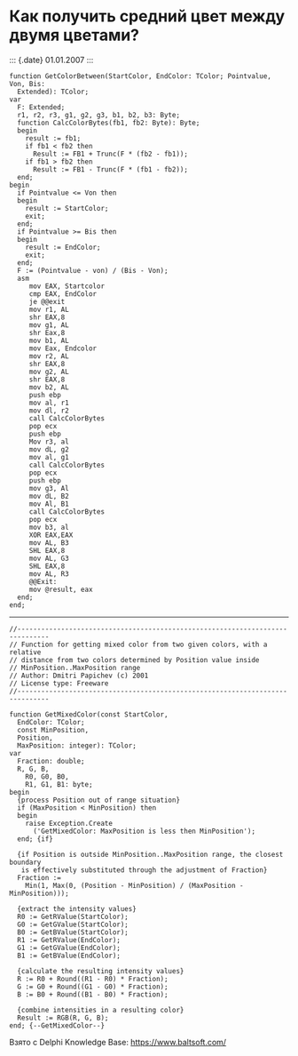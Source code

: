 Как получить средний цвет между двумя цветами?
==============================================

::: {.date}
01.01.2007
:::

    function GetColorBetween(StartColor, EndColor: TColor; Pointvalue, Von, Bis:
      Extended): TColor;
    var
      F: Extended;
      r1, r2, r3, g1, g2, g3, b1, b2, b3: Byte;
      function CalcColorBytes(fb1, fb2: Byte): Byte;
      begin
        result := fb1;
        if fb1 < fb2 then
          Result := FB1 + Trunc(F * (fb2 - fb1));
        if fb1 > fb2 then
          Result := FB1 - Trunc(F * (fb1 - fb2));
      end;
    begin
      if Pointvalue <= Von then
      begin
        result := StartColor;
        exit;
      end;
      if Pointvalue >= Bis then
      begin
        result := EndColor;
        exit;
      end;
      F := (Pointvalue - von) / (Bis - Von);
      asm
         mov EAX, Startcolor
         cmp EAX, EndColor
         je @@exit
         mov r1, AL
         shr EAX,8
         mov g1, AL
         shr Eax,8
         mov b1, AL
         mov Eax, Endcolor
         mov r2, AL
         shr EAX,8
         mov g2, AL
         shr EAX,8
         mov b2, AL
         push ebp
         mov al, r1
         mov dl, r2
         call CalcColorBytes
         pop ecx
         push ebp
         Mov r3, al
         mov dL, g2
         mov al, g1
         call CalcColorBytes
         pop ecx
         push ebp
         mov g3, Al
         mov dL, B2
         mov Al, B1
         call CalcColorBytes
         pop ecx
         mov b3, al
         XOR EAX,EAX
         mov AL, B3
         SHL EAX,8
         mov AL, G3
         SHL EAX,8
         mov AL, R3
         @@Exit:
         mov @result, eax
      end;
    end;

------------------------------------------------------------------------

    //------------------------------------------------------------------------------
    // Function for getting mixed color from two given colors, with a relative
    // distance from two colors determined by Position value inside
    // MinPosition..MaxPosition range
    // Author: Dmitri Papichev (c) 2001
    // License type: Freeware
    //------------------------------------------------------------------------------
     
    function GetMixedColor(const StartColor,
      EndColor: TColor;
      const MinPosition,
      Position,
      MaxPosition: integer): TColor;
    var
      Fraction: double;
      R, G, B,
        R0, G0, B0,
        R1, G1, B1: byte;
    begin
      {process Position out of range situation}
      if (MaxPosition < MinPosition) then
      begin
        raise Exception.Create
          ('GetMixedColor: MaxPosition is less then MinPosition');
      end; {if}
     
      {if Position is outside MinPosition..MaxPosition range, the closest boundary
       is effectively substituted through the adjustment of Fraction}
      Fraction :=
        Min(1, Max(0, (Position - MinPosition) / (MaxPosition - MinPosition)));
     
      {extract the intensity values}
      R0 := GetRValue(StartColor);
      G0 := GetGValue(StartColor);
      B0 := GetBValue(StartColor);
      R1 := GetRValue(EndColor);
      G1 := GetGValue(EndColor);
      B1 := GetBValue(EndColor);
     
      {calculate the resulting intensity values}
      R := R0 + Round((R1 - R0) * Fraction);
      G := G0 + Round((G1 - G0) * Fraction);
      B := B0 + Round((B1 - B0) * Fraction);
     
      {combine intensities in a resulting color}
      Result := RGB(R, G, B);
    end; {--GetMixedColor--}

Взято с Delphi Knowledge Base: <https://www.baltsoft.com/>
